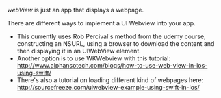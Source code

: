 *webView* is just an app that displays a webpage.

There are different ways to implement a UI Webview into your app.

* This currently uses Rob Percival's method from the udemy course, constructing an NSURL, using a browser to download the content and then displaying it in an UIWebView element.
* Another option is to use WKWebview with this tutorial: http://www.alphansotech.com/blogs/how-to-use-web-view-in-ios-using-swift/
* There's also a tutorial on loading different kind of webpages here: http://sourcefreeze.com/uiwebview-example-using-swift-in-ios/
